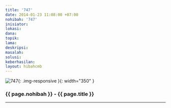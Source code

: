 ```yaml
---
title: '747'
date: 2014-01-23 11:08:00 +07:00
nohibah: '747'
inisiator:
lokasi:
dana:
topik:
lama:
deskripsi:
masalah:
solusi:
keberhasilan:
layout: hibahcmb
---
```


![747](/static/img/hibahcmb/747.png){: .img-responsive }{: width="350" }

### {{ page.nohibah }} - {{ page.title }}

---
